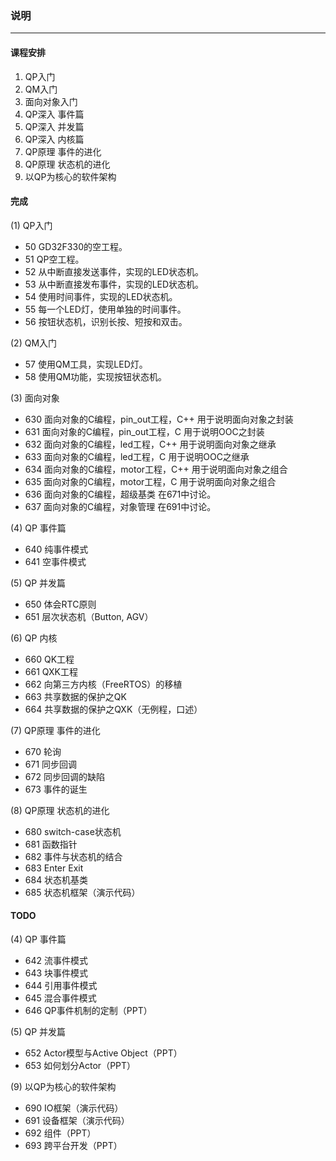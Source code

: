 ### 说明
-------
#### 课程安排
1. QP入门
2. QM入门
3. 面向对象入门
4. QP深入 事件篇
5. QP深入 并发篇
6. QP深入 内核篇
7. QP原理 事件的进化
8. QP原理 状态机的进化
9. 以QP为核心的软件架构

#### 完成
(1) QP入门
+ 50 GD32F330的空工程。
+ 51 QP空工程。
+ 52 从中断直接发送事件，实现的LED状态机。
+ 53 从中断直接发布事件，实现的LED状态机。
+ 54 使用时间事件，实现的LED状态机。
+ 55 每一个LED灯，使用单独的时间事件。
+ 56 按钮状态机，识别长按、短按和双击。

(2) QM入门
+ 57 使用QM工具，实现LED灯。
+ 58 使用QM功能，实现按钮状态机。

(3) 面向对象
+ 630 面向对象的C编程，pin_out工程，C++
    用于说明面向对象之封装
+ 631 面向对象的C编程，pin_out工程，C
    用于说明OOC之封装
+ 632 面向对象的C编程，led工程，C++
    用于说明面向对象之继承
+ 633 面向对象的C编程，led工程，C
    用于说明OOC之继承
+ 634 面向对象的C编程，motor工程，C++
    用于说明面向对象之组合
+ 635 面向对象的C编程，motor工程，C
    用于说明面向对象之组合
+ 636 面向对象的C编程，超级基类
    在671中讨论。
+ 637 面向对象的C编程，对象管理
    在691中讨论。

(4) QP 事件篇
+ 640 纯事件模式
+ 641 空事件模式

(5) QP 并发篇
+ 650 体会RTC原则
+ 651 层次状态机（Button, AGV）

(6) QP 内核
+ 660 QK工程
+ 661 QXK工程
+ 662 向第三方内核（FreeRTOS）的移植
+ 663 共享数据的保护之QK
+ 664 共享数据的保护之QXK（无例程，口述）

(7) QP原理 事件的进化
+ 670 轮询
+ 671 同步回调
+ 672 同步回调的缺陷
+ 673 事件的诞生

(8) QP原理 状态机的进化
+ 680 switch-case状态机
+ 681 函数指针
+ 682 事件与状态机的结合
+ 683 Enter Exit
+ 684 状态机基类
+ 685 状态机框架（演示代码）

#### TODO
(4) QP 事件篇
+ 642 流事件模式
+ 643 块事件模式
+ 644 引用事件模式
+ 645 混合事件模式
+ 646 QP事件机制的定制（PPT）

(5) QP 并发篇
+ 652 Actor模型与Active Object（PPT）
+ 653 如何划分Actor（PPT）

(9) 以QP为核心的软件架构
+ 690 IO框架（演示代码）
+ 691 设备框架（演示代码）
+ 692 组件（PPT）
+ 693 跨平台开发（PPT）
